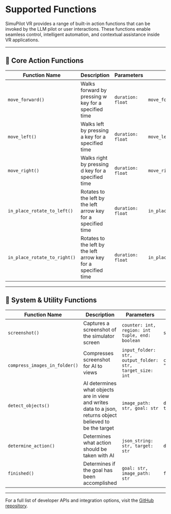 # Supported Functions

SimuPilot VR provides a range of built-in action functions that can be invoked by the LLM pilot or user interactions. These functions enable seamless control, intelligent automation, and contextual assistance inside VR applications.

---

## 🔢 Core Action Functions

| Function Name       | Description                                                | Parameters            | Example Usage                         |
|---------------------|------------------------------------------------------------|-----------------------|----------------------------------------|
| `move_forward()`    | Walks forward by pressing w key for a specified time       | `duration: float`     | `move_forward(2.0)`                    |
| `move_left()`    | Walks left by pressing a key for a specified time       | `duration: float`     | `move_left(2.5)`                    |
| `move_right()`    | Walks right by pressing d key for a specified time       | `duration: float`     | `move_right(1.5)`                    |
| `in_place_rotate_to_left()`    | Rotates to the left by the left arrow key for a specified time       | `duration: float`     | `in_place_rotate_to_left(0.5)`                    |
| `in_place_rotate_to_right()`   | Rotates to the left by the left arrow key for a specified time         | `duration: float`     | `in_place_rotate_to_right(0.5)`                    |

---

## 🔧 System & Utility Functions

| Function Name    | Description                                    | Parameters           | Example Usage                         |
|------------------|------------------------------------------------|-----------------------|----------------------------------------|
| `screenshot()`       | Captures a screenshot of the simulator screen     | `counter: int, region: int tuple, end: boolean` | `screenshot(3, (10, 10 5, 5), True)`  |
| ` compress_images_in_folder()`    | Compresses screenshot for AI to views             | `input_folder: str, output_folder: str, target_size: int`     | `compress_images_in_folder("temp/screenshot_original", "temp/screenshot_compressed", 512)`          |
| `detect_objects()` | AI determines what objects are in view and writes data to a json, returns object believed to be the target | `image_path: str, goal: str`          | `detect_objects("temp/screenshot_compressed", "reach the purple cube")`     |
| `determine_action()`  | Determines what action should be taken with AI              | `json_string: str, target: str`                  | `determine_action("json data", "purple-cube")`            |
| `finished()`  | Determines if the goal has been accomplished           | `goal: str, image_path: str`                  | `finished("reach cube", "temp/end_screenshots")`            |

---

For a full list of developer APIs and integration options, visit the [GitHub repository](https://github.com/your-org/your-tool).

